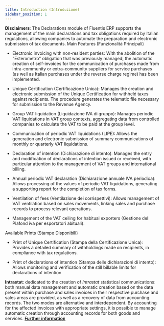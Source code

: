 ```yaml
---
title: Introduction (Introduzione)
sidebar_position: 1
---
```

**Disclaimers**: The Declarations module of Fluentis ERP supports the management of the main declarations and tax obligations required by Italian regulations, allowing companies to automate the preparation and electronic submission of tax documents.
Main Features (Funzionalità Principali)

- Electronic invoicing with non-resident parties: With the abolition of the "Esterometro" obligation that was previously managed, the automatic creation of self-invoices for the communication of purchases made from intra-community or extra-community suppliers for service purchases (as well as Italian purchases under the reverse charge regime) has been implemented.

- Unique Certification (Certificazione Unica): Manages the creation and electronic submission of the Unique Certification for withheld taxes against recipients. The procedure generates the telematic file necessary for submission to the Revenue Agency​.

- Group VAT liquidation (Liquidazione IVA di gruppo): Manages periodic VAT liquidations in VAT group contexts, aggregating data from controlled companies to calculate the VAT to be paid at the group level​.

- Communication of periodic VAT liquidations (LIPE): Allows the generation and electronic submission of summary communications of monthly or quarterly VAT liquidations​.

- Declaration of intention (Dichiarazione di intento): Manages the entry and modification of declarations of intention issued or received, with particular attention to the management of VAT groups and international billing​.

- Annual periodic VAT declaration (Dichiarazione annuale IVA periodica): Allows processing of the values of periodic VAT liquidations, generating a supporting report for the completion of tax forms​.

- Ventilation of fees (Ventilazione dei corrispettivi): Allows management of VAT ventilation based on sales movements, linking sales and purchase records to process relevant operations​.

- Management of the VAT ceiling for habitual exporters (Gestione del Plafond iva per esportatori abituali).

Available Prints (Stampe Disponibili)

- Print of Unique Certification (Stampa della Certificazione Unica): Provides a detailed summary of withholdings made on recipients, in compliance with tax regulations​.

- Print of declarations of intention (Stampa delle dichiarazioni di intento): Allows monitoring and verification of the still billable limits for declarations of intention​.

**Intrastat**: dedicated to the creation of *Intrastat* statistical communications: both manual data management and automatic creation based on the data present within purchase and sales invoices in their respective purchase and sales areas are provided, as well as a recovery of data from accounting records. The two modes are alternative and interdependent. By accounting for the affected invoices with appropriate settings, it is possible to manage automatic creation through accounting records for both goods and services. [**Further information**](/docs/finance-area/declarations/intrastat/general-overview)